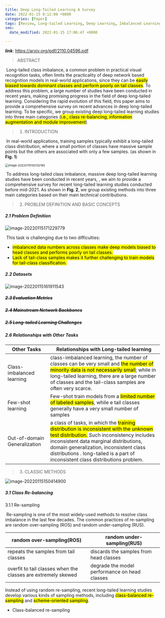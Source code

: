 ```yaml
---
title: Deep Long-Tailed Learning A Survey
date: 2022-01-15 8:12:00 +0800
categories: [Paper]
tags: [Review, Long-tailed Learning, Deep Learning, Imbalanced Learning, Re-sampling]
seo:
  date_modified: 2022-01-15 17:06:47 +0800

---
```


***link***: https://arxiv.org/pdf/2110.04596.pdf



> ABSTRACT

​		Long-tailed class imbalance, a common problem in practical visual recognition tasks, often limits the practicality of deep network based recognition models in real-world applications, since they can be <mark>easily biased towards dominant classes and perform poorly on tail classes</mark>. To address this problem, a large number of studies have been conducted in recent years, making promising progress in the field of deep long-tailed learning. Considering the rapid evolution of this field, this paper aims to provide a comprehensive survey on recent advances in deep long-tailed learning. To be specific, we group existing deep long-tailed learning studies into three main categories (<mark>i.e., class re-balancing, information augmentation and module improvement</mark>)



> 1. INTRODUCTION

​		In real-world applications, training samples typically exhibit a long-tailed class distribution, where a small portion of classes have massive sample points but the others are associated with only a few samples. (as shown in **Fig. 1**)

<img src="/home/whyk/project/hellostreetlamp.github.io/assets/img/commons/image-20220115150132185.png" alt="image-20220115150132185" style="zoom:67%;" />

​		To address long-tailed class imbalance, massive deep long-tailed learning studies have been conducted in recent years, , we aim to provide a comprehensive survey for recent long-tailed learning studies conducted before mid-2021. As shown in **Fig. 2**, we group existing methods into three main categories based on their main technical contributions.



> 2. PROBLEM DEFINITION AND BASIC CONCEPTS

##### 2.1 Problem Definition

![image-20220115171229779](/home/whyk/project/hellostreetlamp.github.io/assets/img/commons/image-20220115171229779.png)

​		This task is challenging due to two difficulties:

- <mark>imbalanced data numbers across classes make deep models biased to head classes and performs poorly on tail classes.</mark>
- <mark>Lack of tail-class samples makes it further challenging to train models for tail-class classification. </mark>

##### 2.2 Datasets

<img src="/home/whyk/project/hellostreetlamp.github.io/assets/img/commons/image-20220115161911543.png" alt="image-20220115161911543"  />

##### <del>2.3 Evaluation Metrics </del>

##### <del>2.4 Mainstream Network Backbones</del>

##### <del>2.5 Long-tailed Learning Challenges</del>

##### 2.6 Relationships with Other Tasks     

| Other Tasks                  | Relationships with Long-tailed learning                      |
| ---------------------------- | ------------------------------------------------------------ |
| Class-imbalanced learning    | class-imbalanced learning, the number of classes can be very small and <mark>the number of minority data is not necessarily small</mark>; while in long-tailed learning, there are a large number of classes and the tail-class samples are often very scarce. |
| Few-shot learning            | Few-shot train models from a <mark>limited number of labeled samples</mark>, while e tail classes generally have a very small number of samples |
| Out-of-domain Generalization | a class of tasks, in which the <mark>training distribution is inconsistent with the unknown test distribution.</mark> Such inconsistency includes inconsistent data marginal distributions, domain generalization, inconsistent class distributions . long-tailed is a part of inconsistent class distributions problem. |

> 3. CLASSIC METHODS

![image-20220115150414900](/home/whyk/project/hellostreetlamp.github.io/assets/img/commons/image-20220115150414900.png)

##### 3.1 Class Re-balancing

3.1.1 Re-sampling

​		Re-sampling is one of the most widely-used methods to resolve class imbalance in the last few decades. The common practices of re-sampling are random over-sampling (ROS) and random under-sampling (RUS). 

| random over-sampling(ROS)                                    | random under-sampling(RUS)                    |
| ------------------------------------------------------------ | --------------------------------------------- |
| repeats the samples from tail classes                        | discards the samples from head classes        |
| overfit to tail classes when the classes are extremely skewed | degrade the model performance on head classes |

Instead of using random re-sampling, recent long-tailed learning studies develop various kinds of sampling methods, including <mark>class-balanced re-sampling</mark> and <mark>scheme-oriented sampling</mark>.

- Class-balanced re-sampling

  



























